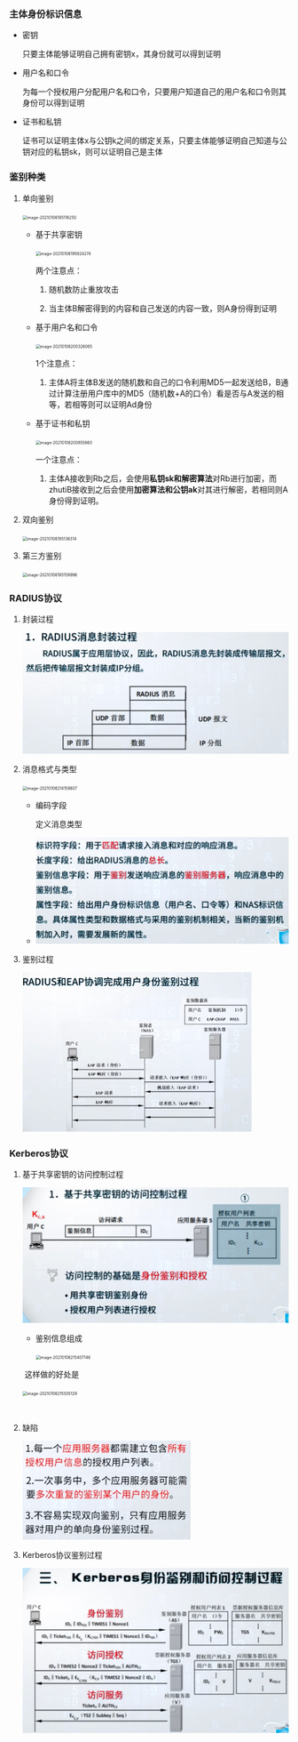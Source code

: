 ### 主体身份标识信息

- 密钥

  只要主体能够证明自己拥有密钥x，其身份就可以得到证明

- 用户名和口令

  为每一个授权用户分配用户名和口令，只要用户知道自己的用户名和口令则其身份可以得到证明

- 证书和私钥

  证书可以证明主体x与公钥k之间的绑定关系，只要主体能够证明自己知道与公钥对应的私钥sk，则可以证明自己是主体

### 鉴别种类

1. 单向鉴别

   <img src="/Users/cooper/Library/Application Support/typora-user-images/image-20210106195116250.png" alt="image-20210106195116250" style="zoom:50%;" />

   - 基于共享密钥

     <img src="/Users/cooper/Library/Application Support/typora-user-images/image-20210106195924274.png" alt="image-20210106195924274" style="zoom:50%;" />

     两个注意点：

     1. 随机数防止重放攻击

     2. 当主体B解密得到的内容和自己发送的内容一致，则A身份得到证明

        

   - 基于用户名和口令

     <img src="/Users/cooper/Library/Application Support/typora-user-images/image-20210106200326065.png" alt="image-20210106200326065" style="zoom:50%;" />

     1个注意点：

     1. 主体A将主体B发送的随机数和自己的口令利用MD5一起发送给B，B通过计算注册用户库中的MD5（随机数+A的口令）看是否与A发送的相等，若相等则可以证明Ad身份

        

   - 基于证书和私钥

     <img src="/Users/cooper/Library/Application Support/typora-user-images/image-20210106200855660.png" alt="image-20210106200855660" style="zoom:50%;" />

     一个注意点：

     1. 主体A接收到Rb之后，会使用**私钥sk和解密算法**对Rb进行加密，而zhutiB接收到之后会使用**加密算法和公钥ak**对其进行解密，若相同则A身份得到证明。

   

2. 双向鉴别

   <img src="/Users/cooper/Library/Application Support/typora-user-images/image-20210106195136314.png" alt="image-20210106195136314" style="zoom:50%;" />

3. 第三方鉴别

   <img src="/Users/cooper/Library/Application Support/typora-user-images/image-20210106195159996.png" alt="image-20210106195159996" style="zoom:50%;" />

### RADIUS协议

1. 封装过程

   <img src="https://raw.githubusercontent.com/CooperXJ/ImageBed/master/img/20210106214014.png" alt="image-20210106214009058" style="zoom:50%;" />

2. 消息格式与类型

   <img src="/Users/cooper/Library/Application Support/typora-user-images/image-20210106214159807.png" alt="image-20210106214159807" style="zoom:50%;" />

   - 编码字段

     定义消息类型

   - <img src="https://raw.githubusercontent.com/CooperXJ/ImageBed/master/img/20210106214313.png" alt="image-20210106214307180" style="zoom:50%;" />

   

3. 鉴别过程

   <img src="https://raw.githubusercontent.com/CooperXJ/ImageBed/master/img/20210106214633.png" alt="image-20210106214629024" style="zoom:50%;" />

   

### Kerberos协议

1. 基于共享密钥的访问控制过程

   <img src="https://raw.githubusercontent.com/CooperXJ/ImageBed/master/img/20210106215251.png" alt="image-20210106215247270" style="zoom:50%;" />

   

   - 鉴别信息组成

     <img src="/Users/cooper/Library/Application Support/typora-user-images/image-20210106215407146.png" alt="image-20210106215407146" style="zoom:50%;" />

   ​         这样做的好处是

   ​		<img src="/Users/cooper/Library/Application Support/typora-user-images/image-20210106215505129.png" alt="image-20210106215505129" style="zoom:50%;" />

   ​		

2. 缺陷

   <img src="https://raw.githubusercontent.com/CooperXJ/ImageBed/master/img/20210106215604.png" alt="image-20210106215559826" style="zoom:50%;" />

3. Kerberos协议鉴别过程

   <img src="https://raw.githubusercontent.com/CooperXJ/ImageBed/master/img/20210106220530.png" alt="image-20210106220525364" style="zoom:50%;" />

